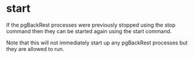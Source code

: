 # start

If the pgBackRest processes were previously stopped using the stop command then they can be started again using the start command.

Note that this will not immediately start up any pgBackRest processes but they are allowed to run.
